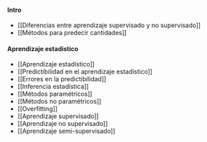 #### Intro
- [[Diferencias entre aprendizaje supervisado y no supervisado]]
- [[Métodos para predecir cantidades]]

#### Aprendizaje estadístico
- [[Aprendizaje estadístico]]
- [[Predictibilidad en el aprendizaje estadístico]]
- [[Errores en la predictibilidad]]
- [[Inferencia estadística]]
- [[Métodos paramétricos]]
- [[Métodos no paramétricos]]
- [[Overfitting]]
- [[Aprendizaje supervisado]]
- [[Aprendizaje no supervisado]]
- [[Aprendizaje semi-supervisado]]